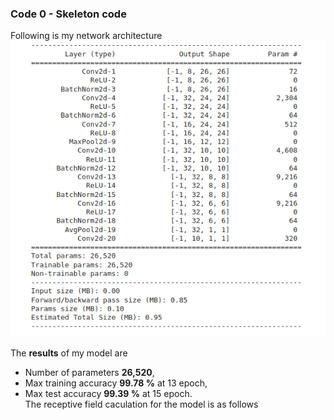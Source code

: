 ### Code 0 - Skeleton code
Following is my network architecture <br/>
![model](images/model.png)

The **results** of my model are <br/>
- Number of parameters **26,520**,
- Max training accuracy **99.78 %** at 13 epoch,
- Max test accuracy **99.39 %** at 15 epoch. <br/>
The receptive field caculation for the model is as follows <br/>
